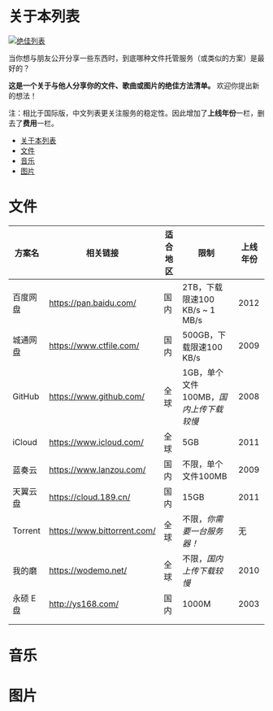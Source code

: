 # 关于本列表

[![绝佳列表](https://awesome.re/badge.svg)](https://github.com/w568w/i-want-to-share-something)  

当你想与朋友公开分享一些东西时，到底哪种文件托管服务（或类似的方案）是最好的？

**这是一个关于与他人分享你的文件、歌曲或图片的绝佳方法清单。** 欢迎你提出新的想法！

注：相比于国际版，中文列表更关注服务的稳定性。因此增加了**上线年份**一栏，删去了**费用**一栏。

- [关于本列表](#关于本列表)
- [文件](#文件)
- [音乐](#音乐)
- [图片](#图片)
# 文件
| 方案名 | 相关链接 | 适合地区 | 限制 | 上线年份 |
|---|---|---|---|---|
| 百度网盘 | https://pan.baidu.com/ | 国内 | 2TB，下载限速100 KB/s ~ 1 MB/s | 2012 |
| 城通网盘 | https://www.ctfile.com/ | 国内 | 500GB，下载限速100 KB/s | 2009 |
| GitHub | https://www.github.com/ | 全球 | 1GB，单个文件100MB，*国内上传下载较慢* | 2008 |
| iCloud | https://www.icloud.com/ | 全球 | 5GB | 2011 |
| 蓝奏云 | https://www.lanzou.com/ | 国内 | 不限，单个文件100MB | 2009 |
| 天翼云盘 | https://cloud.189.cn/ | 国内 | 15GB | 2011 |
| Torrent | https://www.bittorrent.com/ | 全球 | 不限，*你需要一台服务器！* | 无 |
| 我的磨 | https://wodemo.net/ | 全球 | 不限，*国内上传下载较慢* | 2010 |
| 永硕 E 盘 | http://ys168.com/ | 国内 | 1000M | 2003 |
|  |  |  |  |  |
|  |  |  |  |  |
# 音乐
# 图片